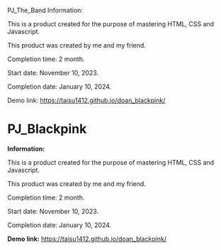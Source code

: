 PJ_The_Band
Information:

This is a product created for the purpose of mastering HTML, CSS and Javascript.

This product was created by me and my friend.

Completion time: 2 month.

Start date: November 10, 2023.

Completion date: January 10, 2024.

Demo link: https://taisu1412.github.io/doan_blackpink/

# PJ_Blackpink
**Information:**

This is a product created for the purpose of mastering HTML, CSS and Javascript.

This product was created by me and my friend.

Completion time: 2 month.

Start date: November 10, 2023.

Completion date: January 10, 2024.


**Demo link:**
https://taisu1412.github.io/doan_blackpink/
